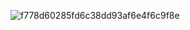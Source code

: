 ![f778d60285fd6c38dd93af6e4f6c9f8e](https://github.com/user-attachments/assets/ec055a86-2c2f-4162-b61c-3daa9b08ab90)


<!---
lost-ones-weeping/lost-ones-weeping is a ✨ special ✨ repository because its `README.md` (this file) appears on your GitHub profile.
You can click the Preview link to take a look at your changes.
--->
